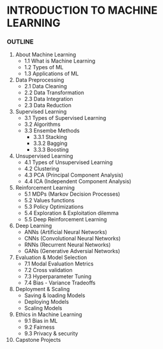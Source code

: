 # INTRODUCTION TO MACHINE LEARNING

### OUTLINE

1. About Machine Learning
   - 1.1 What is Machine Learning
   - 1.2 Types of ML
   - 1.3 Applications of ML
2. Data Preprocessing
   - 2.1 Data Cleaning
   - 2.2 Data Transformation
   - 2.3 Data Integration
   - 2.3 Data Reduction
3. Supervised Learning
   - 3.1 Types of Supervised Learning
   - 3.2 Algorithms
   - 3.3 Ensembe Methods
     - 3.3.1 Stacking
     - 3.3.2 Bagging
     - 3.3.3 Boosting
4. Unsupervised Learning
   - 4.1 Types of Unsupervised Learning
   - 4.2 Clustering
   - 4.3 PCA (Principal Component Analysis)
   - 4.4 ICA (Independent Component Analysis)
5. Reinforcement Learning
   - 5.1 MDPs (Markov Decision Processes)
   - 5.2 Values functions
   - 5.3 Policy Optimizations
   - 5.4 Exploration & Exploitation dilemma
   - 5.5 Deep Reinforcement Learning
6. Deep Learning
   - ANNs (Artificial Neural Networks)
   - CNNs (Convolutional Neural Networks)
   - RNNs (Recurrent Neural Networks)
   - GANs (Generative Adversial Networks)
7. Evaluation & Model Selection
   - 7.1 Modal Evaluation Metrics
   - 7.2 Cross validation
   - 7.3 Hyperparameter Tuning
   - 7.4 Bias - Variance Tradeoffs
8. Deployment & Scaling
   - Saving & loading Models
   - Deploying Models
   - Scaling Models
9. Ethics in Machine Learning
   - 9.1 Bias in ML
   - 9.2 Fairness
   - 9.3 Privacy & security
10. Capstone Projects
